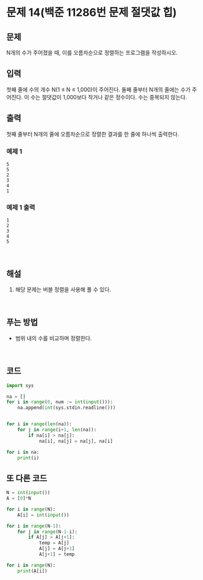 # 문제 14(백준 11286번 문제 절댓값 힙)

## 문제

N개의 수가 주어졌을 때, 이를 오름차순으로 정렬하는 프로그램을 작성하시오.

## 입력

첫째 줄에 수의 개수 N(1 ≤ N ≤ 1,000)이 주어진다. 둘째 줄부터 N개의 줄에는 수가 주어진다. 이 수는 절댓값이 1,000보다 작거나 같은 정수이다. 수는 중복되지 않는다.

## 출력

첫째 줄부터 N개의 줄에 오름차순으로 정렬한 결과를 한 줄에 하나씩 출력한다.
<br>

### 예제 1

```
5
5
2
3
4
1
```

### 예제 1 출력

```
1
2
3
4
5
```

<br>

## 해설

1. 해당 문제는 버블 정렬을 사용해 풀 수 있다.

<br>

## 푸는 방법

- 범위 내의 수를 비교하며 정렬한다.

<br>

## 코드

```python
import sys

na = []
for i in range(0, num := int(input())):
    na.append(int(sys.stdin.readline()))


for i in range(len(na)):
    for j in range(i+1, len(na)):
        if na[i] > na[j]:
            na[i], na[j] = na[j], na[i]

for i in na:
    print(i)
```

## 또 다른 코드

```python
N = int(input())
A = [0]*N

for i in range(N):
    A[i] = int(input())

for i in range(N-1):
    for j in range(N-1-i):
        if A[j] > A[j+1]:
            temp = A[j]
            A[j] = A[j+1]
            A[j+1] = temp

for i in range(N):
    print(A[i])
```
